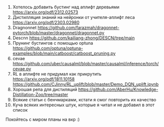 1. Хотелось добавить бустинг над аплифт деревьями https://arxiv.org/pdf/2312.02573
2. Дистилляция знаний на нейронки от учителя-аплифт леса https://arxiv.org/pdf/2303.02980
3. Dragnonnet https://github.com/farazmah/dragonnet-pytorch/blob/master/dragonnet/dragonnet.py
4. Descnn https://github.com/kailiang-zhong/DESCN/tree/main
5. Прунинг бустингов с помощью optuna https://github.com/optuna/optuna-examples/blob/main/catboost/catboost_pruning.py
6. cevae https://github.com/uber/causalml/blob/master/causalml/inference/torch/cevae.py
7. RL в аплифте не придумал как прикрутить https://arxiv.org/pdf/1811.10158 https://github.com/CJinny/RL_uplift/blob/master/Demo_DQN_uplift.ipynb
8. Хорошая репа для дистиляций https://github.com/AberHu/Knowledge-Distillation-Zoo/tree/master
9. Всякие статьи с бенчмарками, кстати я смог повторить их качество
10. Куча всяких интересных штук, которые я читал и не добавил в этот список

Покойтесь с миром планы на вкр :)